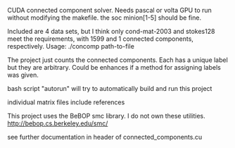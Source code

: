 CUDA connected component solver. Needs pascal or volta GPU to run without modifying the makefile. 
the soc minion[1-5] should be fine. 

Included are 4 data sets, but I think only cond-mat-2003 and stokes128 meet the requirements, with 1599 and 1 connected
components, respectively. 
Usage: ./concomp path-to-file

The project just counts the connected components. Each has a unique label but they are arbitrary. Could be enhances
if a method for assigning labels was given.

bash script "autorun" will try to automatically build and run this project

individual matrix files include references

This project uses the BeBOP smc library. I do not own these utilities. http://bebop.cs.berkeley.edu/smc/ 

see further documentation in header of connected_components.cu

